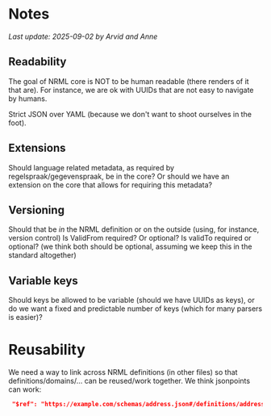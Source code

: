 # Notes

_Last update: 2025-09-02 by Arvid and Anne_

## Readability

The goal of NRML core is NOT to be human readable (there renders of it that are).
For instance, we are ok with UUIDs that are not easy to navigate by humans.

Strict JSON over YAML (because we don't want to shoot ourselves in the foot).

## Extensions

Should language related metadata, as required by regelspraak/gegevenspraak, be in the core?
Or should we have an extension on the core that allows for requiring this metadata?

## Versioning

Should that be _in_ the NRML definition or on the outside (using, for instance, version control)
Is ValidFrom required? Or optional? Is validTo required or optional? (we think both should be optional, assuming we keep
this in the standard altogether)

## Variable keys

Should keys be allowed to be variable (should we have UUIDs as keys), or do we want a fixed and predictable number of
keys (which for many parsers is easier)?

# Reusability

We need a way to link across NRML definitions (in other files) so that definitions/domains/... can be reused/work
together.
We think jsonpoints can work:

```json
 "$ref": "https://example.com/schemas/address.json#/definitions/address"
 ```